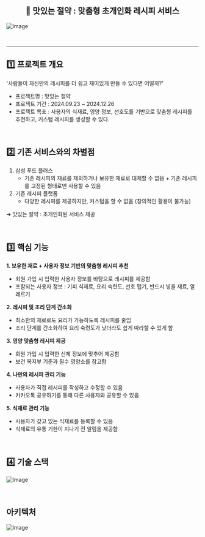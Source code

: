 <div align=center><h2> 🥕 맛있는 절약 : 맞춤형 초개인화 레시피 서비스 </h1></div>

![Image](https://github.com/user-attachments/assets/fd5e9873-363e-4b78-b7ce-454c4d3e3cd4)

<br/>

---

## 1️⃣ 프로젝트 개요
'사람들이 자신만의 레시피를 더 쉽고 재미있게 만들 수 있다면 어떨까?'
- 프로젝트명 : 맛있는 절약
- 프로젝트 기간 : 2024.09.23 ~ 2024.12.26
- 프로젝트 목표 : 사용자의 식재료, 영양 정보, 선호도를 기반으로 맞춤형 레시피를 추천하고, 커스텀 레시피를 생성할 수 있다.

<br/>

## 2️⃣ 기존 서비스와의 차별점
1. 삼성 푸드 플러스
   - 기존 레시피의 재료를 제외하거나 보유한 재료로 대체할 수 없음 + 기존 레시피를 고정된 형태로만 사용할 수 있음
3. 기존 레시피 플랫폼
   - 다양한 레시피를 제공하지만, 커스텀을 할 수 없음 (창의적인 활용이 불가능)
  
➔ 맛있는 절약 : 초개인화된 서비스 제공

<br/>

## 3️⃣ 핵심 기능
**1. 보유한 재료 + 사용자 정보 기반의 맞춤형 레시피 추천**
   - 회원 가입 시 입력한 사용자 정보를 바탕으로 레시피를 제공함
   - 포함되는 사용자 정보 : 기피 식재료, 요리 숙련도, 선호 맵기, 반드시 넣을 재료, 알레르기

**2. 레시피 및 조리 단계 간소화**
   - 최소한의 재료로도 요리가 가능하도록 레시피를 줄임
   - 조리 단계를 간소화하여 요리 숙련도가 낮더라도 쉽게 따라할 수 있게 함

**3. 영양 맞춤형 레시피 제공**
   - 회원 가입 시 입력한 신체 정보에 맞추어 제공함
   - 보건 복지부 기준과 필수 영양소를 참고함

**4. 나만의 레시피 관리 기능**
   - 사용자가 직접 레시피를 작성하고 수정할 수 있음
   - 카카오톡 공유하기를 통해 다른 사용자와 공유할 수 있음

**5. 식재료 관리 기능**
   - 사용자가 갖고 있는 식재료를 등록할 수 있음
   - 식재료의 유통 기한이 지나기 전 알림을 제공함

<br/>

## 4️⃣ 기술 스택
![Image](https://github.com/user-attachments/assets/bb422eb7-c1ae-48f2-a6bf-db5a4094395f)

<br/>

## 아키텍처
![Image](https://github.com/user-attachments/assets/24ee73a2-f25a-442c-9ccf-eb4f1b9b573c)
